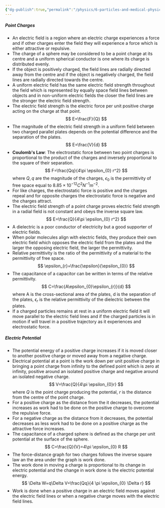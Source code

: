 ```yaml
---
{"dg-publish":true,"permalink":"/physics/6-particles-and-medical-physics/electric-fields/"}
---
```


##### Point Charges
- An electric field is a region where an electric charge experiences a force and if other charges enter the field they will experience a force which is either attractive or repulsive.
- The charge of a sphere may be considered to be a point charge at its centre and a uniform spherical conductor is one where its charge is distributed evenly.
- If the object is positively charged, the field lines are radially directed away from the centre and if the object is negatively charged, the field lines are radially directed towards the centre.
- A uniform electric field has the same electric field strength throughout the field which is represented by equally space field lines between objects and in non-uniform electric fields the closer the field lines are the stronger the electric field strength.
- The electric field strength is the electric force per unit positive charge acting on the charge at that point.
$$
E=\frac{F}{Q}
$$
- The magnitude of the electric field strength in a uniform field between two charged parallel plates depends on the potential difference and the separation of the plates.
$$
E=\frac{V}{d}
$$
- **Coulomb's Law**: The electrostatic force between two point charges is proportional to the product of the charges and inversely proportional to the square of their separation.
$$
F=\frac{Qq}{4\pi \epsilon_{0} r^2}
$$
	where $Q, q$ are the magnitude of the charges, $\epsilon_{0}$ is the permittivity of free space equal to $8.85 \times 10^{-12} C^2N^{-1}m^{-2}$.
- For like charges, the electrostatic force is positive and the charges repeal and for opposite charges the electrostatic force is negative and the charges attract.
- The electric field strength of a point charge proves electric field strength in a radial field is not constant and obeys the inverse square law.
$$
E=\frac{Q}{4\pi \epsilon_{0} r^2}
$$
- A dielectric is a poor conductor of electricity but a good supporter of electric fields.
- When polar molecules align with electric fields, they produce their own electric field which opposes the electric field from the plates and the larger the opposing electric field, the larger the permittivity.
- Relative permittivity is the ratio of the permittivity of a material to the permittivity of free space.
$$
\epsilon_{r}=\frac{\epsilon}{\epsilon_{0}}
$$
- The capacitance of a capacitor can be written in terms of the relative permittivity.
$$
C=\frac{A\epsilon_{0}\epsilon_{r}}{d}
$$
	where A is the cross-sectional area of the plates, d is the separation of the plates, $\epsilon_r$ is the relative permittivity of the dielectric between the plates.
- If a charged particles remains at rest in a uniform electric field it will move parallel to the electric field lines and if the charged particles is in motion if will travel in a positive trajectory as it experiences and electrostatic force.

##### Electric Potential
- The potential energy of a positive charge increases if it is moved closer to another positive charge or moved away from a negative charge.
- Electrical potential at a point is the work down per unit positive charge in bringing a point charge from infinity to the defined point which is zero at infinity, positive around an isolated positive charge and negative around an isolated negative charge.
$$
V=\frac{Q}{4\pi \epsilon_{0}r}
$$
	where *Q* is the point charge producing the potential, *r* is the distance from the centre of the point charge.
- For a positive charge as the distance from the it decreases, the potential increases as work had to be done on the positive charge to overcome the repulsive force.
- For a negative charge as the distance from it decreases, the potential decreases as less work had to be done on a positive charge as the attractive force increases.
- The capacitance of a charged sphere is defined as the charge per unit potential at the surface of the sphere.
$$
C=\frac{Q}{V}=4\pi \epsilon_{0} R
$$
- The force-distance graph for two charges follows the inverse square law an the area under the graph is work done.
- The work done in moving a charge is proportional to its change in electric potential and the change in work done is the electric potential energy.
$$
\Delta W=q\Delta V=\frac{Qq}{4 \pi \epsilon_{0} \Delta r}
$$
- Work is done when a positive charge in an electric field moves against the electric field lines or when a negative charge moves with the electric field lines.